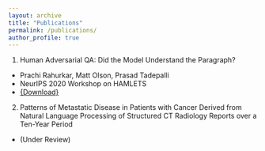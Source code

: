 ```yaml
---
layout: archive
title: "Publications"
permalink: /publications/
author_profile: true
---
```


1. Human Adversarial QA: Did the Model Understand the Paragraph?
  * Prachi Rahurkar, Matt Olson, Prasad Tadepalli
  * NeurIPS 2020 Workshop on HAMLETS
  * [{Download}](https://openreview.net/pdf?id=57NC-S7o4Aw)

2. Patterns of Metastatic Disease in Patients with Cancer Derived from Natural Language Processing of Structured CT Radiology Reports over a Ten-Year Period
  * (Under Review)